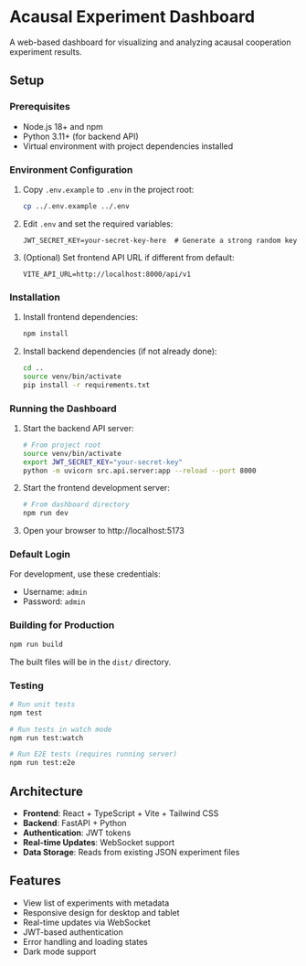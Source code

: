 # Acausal Experiment Dashboard

A web-based dashboard for visualizing and analyzing acausal cooperation experiment results.

## Setup

### Prerequisites

- Node.js 18+ and npm
- Python 3.11+ (for backend API)
- Virtual environment with project dependencies installed

### Environment Configuration

1. Copy `.env.example` to `.env` in the project root:
   ```bash
   cp ../.env.example ../.env
   ```

2. Edit `.env` and set the required variables:
   ```
   JWT_SECRET_KEY=your-secret-key-here  # Generate a strong random key
   ```

3. (Optional) Set frontend API URL if different from default:
   ```
   VITE_API_URL=http://localhost:8000/api/v1
   ```

### Installation

1. Install frontend dependencies:
   ```bash
   npm install
   ```

2. Install backend dependencies (if not already done):
   ```bash
   cd ..
   source venv/bin/activate
   pip install -r requirements.txt
   ```

### Running the Dashboard

1. Start the backend API server:
   ```bash
   # From project root
   source venv/bin/activate
   export JWT_SECRET_KEY="your-secret-key"
   python -m uvicorn src.api.server:app --reload --port 8000
   ```

2. Start the frontend development server:
   ```bash
   # From dashboard directory
   npm run dev
   ```

3. Open your browser to http://localhost:5173

### Default Login

For development, use these credentials:
- Username: `admin`
- Password: `admin`

### Building for Production

```bash
npm run build
```

The built files will be in the `dist/` directory.

### Testing

```bash
# Run unit tests
npm test

# Run tests in watch mode
npm run test:watch

# Run E2E tests (requires running server)
npm run test:e2e
```

## Architecture

- **Frontend**: React + TypeScript + Vite + Tailwind CSS
- **Backend**: FastAPI + Python
- **Authentication**: JWT tokens
- **Real-time Updates**: WebSocket support
- **Data Storage**: Reads from existing JSON experiment files

## Features

- View list of experiments with metadata
- Responsive design for desktop and tablet
- Real-time updates via WebSocket
- JWT-based authentication
- Error handling and loading states
- Dark mode support